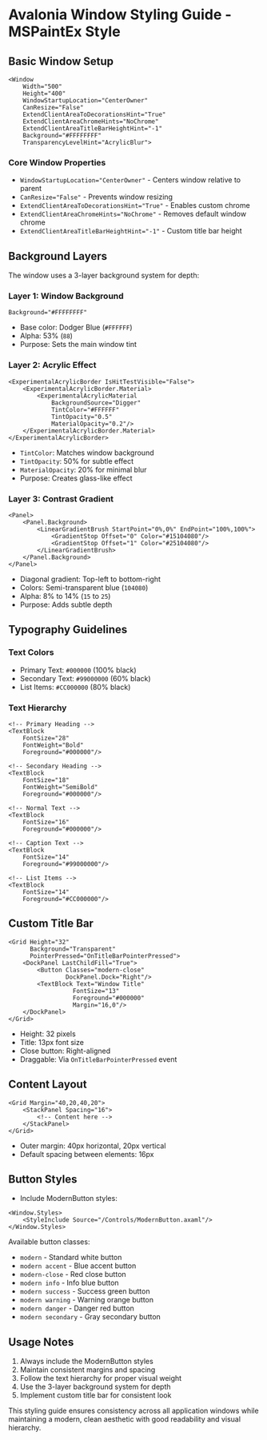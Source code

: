 # Avalonia Window Styling Guide - MSPaintEx Style

## Basic Window Setup
```xaml
<Window
    Width="500"
    Height="400"
    WindowStartupLocation="CenterOwner"
    CanResize="False"
    ExtendClientAreaToDecorationsHint="True"
    ExtendClientAreaChromeHints="NoChrome"
    ExtendClientAreaTitleBarHeightHint="-1"
    Background="#FFFFFFFF"
    TransparencyLevelHint="AcrylicBlur">
```

### Core Window Properties
- `WindowStartupLocation="CenterOwner"` - Centers window relative to parent
- `CanResize="False"` - Prevents window resizing
- `ExtendClientAreaToDecorationsHint="True"` - Enables custom chrome
- `ExtendClientAreaChromeHints="NoChrome"` - Removes default window chrome
- `ExtendClientAreaTitleBarHeightHint="-1"` - Custom title bar height

## Background Layers
The window uses a 3-layer background system for depth:

### Layer 1: Window Background
```xaml
Background="#FFFFFFFF"
```
- Base color: Dodger Blue (`#FFFFFF`)
- Alpha: 53% (`88`)
- Purpose: Sets the main window tint

### Layer 2: Acrylic Effect
```xaml
<ExperimentalAcrylicBorder IsHitTestVisible="False">
    <ExperimentalAcrylicBorder.Material>
        <ExperimentalAcrylicMaterial
            BackgroundSource="Digger"
            TintColor="#FFFFFF"
            TintOpacity="0.5"
            MaterialOpacity="0.2"/>
    </ExperimentalAcrylicBorder.Material>
</ExperimentalAcrylicBorder>
```
- `TintColor`: Matches window background
- `TintOpacity`: 50% for subtle effect
- `MaterialOpacity`: 20% for minimal blur
- Purpose: Creates glass-like effect

### Layer 3: Contrast Gradient
```xaml
<Panel>
    <Panel.Background>
        <LinearGradientBrush StartPoint="0%,0%" EndPoint="100%,100%">
            <GradientStop Offset="0" Color="#15104080"/>
            <GradientStop Offset="1" Color="#25104080"/>
        </LinearGradientBrush>
    </Panel.Background>
</Panel>
```
- Diagonal gradient: Top-left to bottom-right
- Colors: Semi-transparent blue (`104080`)
- Alpha: 8% to 14% (`15` to `25`)
- Purpose: Adds subtle depth

## Typography Guidelines

### Text Colors
- Primary Text: `#000000` (100% black)
- Secondary Text: `#99000000` (60% black)
- List Items: `#CC000000` (80% black)

### Text Hierarchy
```xaml
<!-- Primary Heading -->
<TextBlock 
    FontSize="28"
    FontWeight="Bold"
    Foreground="#000000"/>

<!-- Secondary Heading -->
<TextBlock 
    FontSize="18"
    FontWeight="SemiBold"
    Foreground="#000000"/>

<!-- Normal Text -->
<TextBlock 
    FontSize="16"
    Foreground="#000000"/>

<!-- Caption Text -->
<TextBlock 
    FontSize="14"
    Foreground="#99000000"/>

<!-- List Items -->
<TextBlock 
    FontSize="14"
    Foreground="#CC000000"/>
```

## Custom Title Bar
```xaml
<Grid Height="32" 
      Background="Transparent"
      PointerPressed="OnTitleBarPointerPressed">
    <DockPanel LastChildFill="True">
        <Button Classes="modern-close"
                DockPanel.Dock="Right"/>
        <TextBlock Text="Window Title"
                  FontSize="13"
                  Foreground="#000000"
                  Margin="16,0"/>
    </DockPanel>
</Grid>
```
- Height: 32 pixels
- Title: 13px font size
- Close button: Right-aligned
- Draggable: Via `OnTitleBarPointerPressed` event

## Content Layout
```xaml
<Grid Margin="40,20,40,20">
    <StackPanel Spacing="16">
        <!-- Content here -->
    </StackPanel>
</Grid>
```
- Outer margin: 40px horizontal, 20px vertical
- Default spacing between elements: 16px

## Button Styles
- Include ModernButton styles:
```xaml
<Window.Styles>
    <StyleInclude Source="/Controls/ModernButton.axaml"/>
</Window.Styles>
```

Available button classes:
- `modern` - Standard white button
- `modern accent` - Blue accent button
- `modern-close` - Red close button
- `modern info` - Info blue button
- `modern success` - Success green button
- `modern warning` - Warning orange button
- `modern danger` - Danger red button
- `modern secondary` - Gray secondary button

## Usage Notes
1. Always include the ModernButton styles
2. Maintain consistent margins and spacing
3. Follow the text hierarchy for proper visual weight
4. Use the 3-layer background system for depth
5. Implement custom title bar for consistent look

This styling guide ensures consistency across all application windows while maintaining a modern, clean aesthetic with good readability and visual hierarchy. 